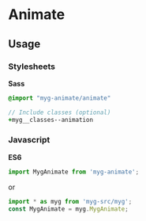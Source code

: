 # Animate

## Usage

### Stylesheets

**Sass**

```sass
@import "myg-animate/animate"

// Include classes (optional)
+myg__classes--animation
```

### Javascript

**ES6**

```js
import MygAnimate from 'myg-animate';
```

or

```js
import * as myg from 'myg-src/myg';
const MygAnimate = myg.MygAnimate;
```
